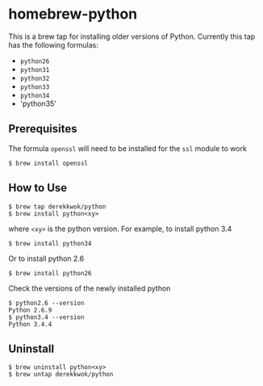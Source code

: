 homebrew-python
===============

This is a brew tap for installing older versions of Python. Currently this tap has the following formulas:

* `python26`
* `python31`
* `python32`
* `python33`
* `python34`
* 'python35'

Prerequisites
-------------

The formula `openssl` will need to be installed for the `ssl` module to work

    $ brew install openssl

How to Use
----------

    $ brew tap derekkwok/python
    $ brew install python<xy>

where `<xy>` is the python version. For example, to install python 3.4

    $ brew install python34

Or to install python 2.6

    $ brew install python26

Check the versions of the newly installed python

    $ python2.6 --version
    Python 2.6.9
    $ python3.4 --version
    Python 3.4.4

Uninstall
---------

	$ brew uninstall python<xy>
	$ brew untap derekkwok/python
